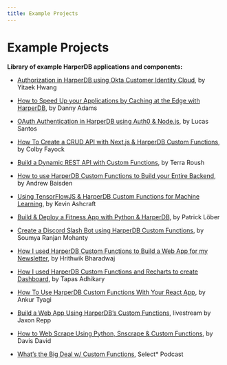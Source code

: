 ```yaml
---
title: Example Projects
---
```


# Example Projects

**Library of example HarperDB applications and components:**

* [Authorization in HarperDB using Okta Customer Identity Cloud](https://www.harperdb.io/post/authorization-in-harperdb-using-okta-customer-identity-cloud), by Yitaek Hwang

* [How to Speed Up your Applications by Caching at the Edge with HarperDB](https://dev.to/doabledanny/how-to-speed-up-your-applications-by-caching-at-the-edge-with-harperdb-3o2l), by Danny Adams

* [OAuth Authentication in HarperDB using Auth0 & Node.js](https://www.harperdb.io/post/oauth-authentication-in-harperdb-using-auth0-and-node-js), by Lucas Santos

* [How To Create a CRUD API with Next.js & HarperDB Custom Functions](https://www.harperdb.io/post/create-a-crud-api-w-next-js-harperdb), by Colby Fayock

* [Build a Dynamic REST API with Custom Functions](https://harperdb.io/blog/build-a-dynamic-rest-api-with-custom-functions/), by Terra Roush

* [How to use HarperDB Custom Functions to Build your Entire Backend](https://dev.to/andrewbaisden/how-to-use-harperdb-custom-functions-to-build-your-entire-backend-a2m), by Andrew Baisden

* [Using TensorFlowJS & HarperDB Custom Functions for Machine Learning](https://harperdb.io/blog/using-tensorflowjs-harperdb-for-machine-learning/), by Kevin Ashcraft

* [Build & Deploy a Fitness App with Python & HarperDB](https://www.youtube.com/watch?v=KMkmA4i2FQc), by Patrick Löber

* [Create a Discord Slash Bot using HarperDB Custom Functions](https://geekysrm.hashnode.dev/discord-slash-bot-with-harperdb-custom-functions), by Soumya Ranjan Mohanty

* [How I used HarperDB Custom Functions to Build a Web App for my Newsletter](https://blog.hrithwik.me/how-i-used-harperdb-custom-functions-to-build-a-web-app-for-my-newsletter), by Hrithwik Bharadwaj

* [How I used HarperDB Custom Functions and Recharts to create Dashboard](https://blog.greenroots.info/how-to-create-dashboard-with-harperdb-custom-functions-and-recharts), by Tapas Adhikary

* [How To Use HarperDB Custom Functions With Your React App](https://dev.to/tyaga001/how-to-use-harperdb-custom-functions-with-your-react-app-2c43), by Ankur Tyagi

* [Build a Web App Using HarperDB’s Custom Functions](https://www.youtube.com/watch?v=rz6prItVJZU), livestream by Jaxon Repp

* [How to Web Scrape Using Python, Snscrape & Custom Functions](https://hackernoon.com/how-to-web-scrape-using-python-snscrape-and-harperdb), by Davis David

* [What’s the Big Deal w/ Custom Functions](https://rss.com/podcasts/harperdb-select-star/278933/), Select* Podcast

